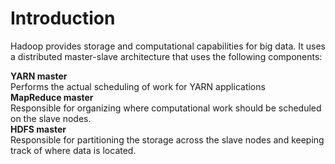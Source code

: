 # Introduction

Hadoop provides storage and computational capabilities for big data. It uses a distributed master-slave architecture that uses the following components:

**YARN master**<br>Performs the actual scheduling of work for YARN applications  
**MapReduce master**<br>Responsible for organizing where computational work should be scheduled on the slave nodes.  
**HDFS master**<br>Responsible for partitioning the storage across the slave nodes and keeping track of where data is located.  
